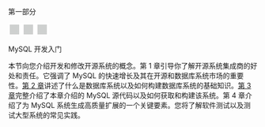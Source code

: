 第一部分

![image](img/frontdot.jpg)

MySQL 开发入门

本节向您介绍开发和修改开源系统的概念。第 1 章引导你了解开源系统集成商的好处和责任。它强调了 MySQL 的快速增长及其在开源和数据库系统市场的重要性。[第 2 章](02.html)讲述了什么是数据库系统以及如何构建数据库系统的基础知识。[第 3 章](03.html)完整介绍了本章介绍的 MySQL 源代码以及如何获取和构建该系统。第 4 章介绍了为 MySQL 系统生成高质量扩展的一个关键要素。您将了解软件测试以及测试大型系统的常见实践。